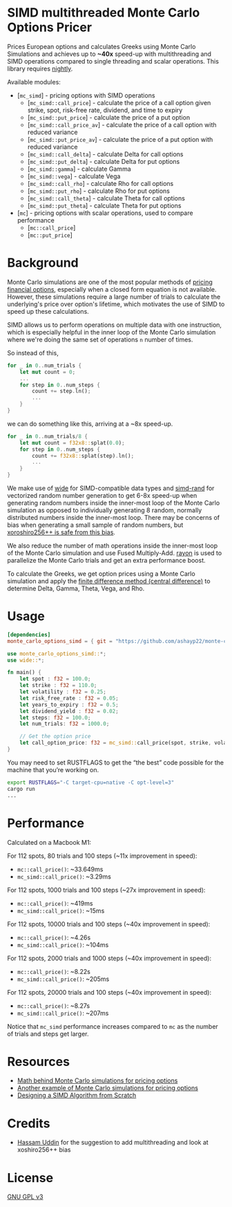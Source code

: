 # SIMD multithreaded Monte Carlo Options Pricer

Prices European options and calculates Greeks using Monte Carlo Simulations and achieves up to **~40x** speed-up with multithreading and SIMD operations compared to single threading and scalar operations. This library requires [nightly](https://doc.rust-lang.org/book/appendix-07-nightly-rust.html).

Available modules:

- [`mc_simd`] - pricing options with SIMD operations
  - [`mc_simd::call_price`] - calculate the price of a call option given strike, spot, risk-free rate, dividend, and time to expiry
  - [`mc_simd::put_price`] - calculate the price of a put option
  - [`mc_simd::call_price_av`] - calculate the price of a call option with reduced variance
  - [`mc_simd::put_price_av`] - calculate the price of a put option with reduced variance
  - [`mc_simd::call_delta`] - calculate Delta for call options
  - [`mc_simd::put_delta`] - calculate Delta for put options
  - [`mc_simd::gamma`] - calculate Gamma
  - [`mc_simd::vega`] - calculate Vega
  - [`mc_simd::call_rho`] - calculate Rho for call options
  - [`mc_simd::put_rho`] - calculate Rho for put options
  - [`mc_simd::call_theta`] - calculate Theta for call options
  - [`mc_simd::put_theta`] - calculate Theta for put options
- [`mc`] - pricing options with scalar operations, used to compare performance
  - [`mc::call_price`]
  - [`mc::put_price`]

# Background

Monte Carlo simulations are one of the most popular methods of [pricing financial options](https://www.tejwin.com/en/insight/options-pricing-with-monte-carlo-simulation/), especially when a closed form equation is not available. However, these simulations require a large number of trials to calculate the underlying's price over option's lifetime, which motivates the use of SIMD to speed up these calculations.

SIMD allows us to perform operations on multiple data with one instruction, which is especially helpful in the inner loop of the Monte Carlo simulation where we're doing the same set of operations `n` number of times.

So instead of this,

```rust
for _ in 0..num_trials {
    let mut count = 0;
    ...
    for step in 0..num_steps {
        count += step.ln();
        ...
    }
}
```

we can do something like this, arriving at a ~8x speed-up.

```rust
for _ in 0..num_trials/8 {
    let mut count = f32x8::splat(0.0);
    for step in 0..num_steps {
        count += f32x8::splat(step).ln();
        ...
    }
}
```

We make use of [wide](https://docs.rs/wide/latest/wide/) for SIMD-compatible data types and [simd-rand](https://github.com/ashayp22/simd-rand) for vectorized random number generation to get 6-8x speed-up when generating random numbers inside the inner-most loop of the Monte Carlo simulation as opposed to individually generating 8 random, normally distributed numbers inside the inner-most loop. There may be concerns of bias when generating a small sample of random numbers, but [xoroshiro256++ is safe from this bias](https://arxiv.org/pdf/1805.01407.pdf).

We also reduce the number of math operations inside the inner-most loop of the Monte Carlo simulation and use Fused Multiply-Add. [rayon](https://docs.rs/rayon/latest/rayon/index.html#) is used to parallelize the Monte Carlo trials and get an extra performance boost.

To calculate the Greeks, we get option prices using a Monte Carlo simulation and apply the [finite difference method (central difference)](https://en.wikipedia.org/wiki/Finite_difference) to determine Delta, Gamma, Theta, Vega, and Rho.

# Usage

```toml
[dependencies]
monte_carlo_options_simd = { git = "https://github.com/ashayp22/monte-carlo-options-simd" }
```

```rust
use monte_carlo_options_simd::*;
use wide::*;

fn main() {
    let spot : f32 = 100.0;
    let strike : f32 = 110.0;
    let volatility : f32 = 0.25;
    let risk_free_rate : f32 = 0.05;
    let years_to_expiry : f32 = 0.5;
    let dividend_yield : f32 = 0.02;
    let steps: f32 = 100.0;
    let num_trials: f32 = 1000.0;

    // Get the option price
    let call_option_price: f32 = mc_simd::call_price(spot, strike, volatility, risk_free_rate, years_to_expiry, dividend_yield, steps, num_trials);
}
```

You may need to set RUSTFLAGS to get the “the best” code possible for the machine that you’re working on.

```sh
export RUSTFLAGS="-C target-cpu=native -C opt-level=3"
cargo run
...
```

# Performance

Calculated on a Macbook M1:

For 112 spots, 80 trials and 100 steps (~11x improvement in speed):

- `mc::call_price()`: ~33.649ms
- `mc_simd::call_price()`: ~3.29ms

For 112 spots, 1000 trials and 100 steps (~27x improvement in speed):

- `mc::call_price()`: ~419ms
- `mc_simd::call_price()`: ~15ms

For 112 spots, 10000 trials and 100 steps (~40x improvement in speed):

- `mc::call_price()`: ~4.26s
- `mc_simd::call_price()`: ~104ms

For 112 spots, 2000 trials and 1000 steps (~40x improvement in speed):

- `mc::call_price()`: ~8.22s
- `mc_simd::call_price()`: ~205ms

For 112 spots, 20000 trials and 100 steps (~40x improvement in speed):

- `mc::call_price()`: ~8.27s
- `mc_simd::call_price()`: ~207ms

Notice that `mc_simd` performance increases compared to `mc` as the number of trials and steps get larger.

# Resources

- [Math behind Monte Carlo simulations for pricing options](https://www.codearmo.com/blog/pricing-options-monte-carlo-simulation-python)
- [Another example of Monte Carlo simulations for pricing options](https://www.tejwin.com/en/insight/options-pricing-with-monte-carlo-simulation/)
- [Designing a SIMD Algorithm from Scratch](https://mcyoung.xyz/2023/11/27/simd-base64/)

# Credits

* [Hassam Uddin](https://github.com/Heasummn) for the suggestion to add multithreading and look at xoshiro256++ bias

# License

[GNU GPL v3](LICENSE)
